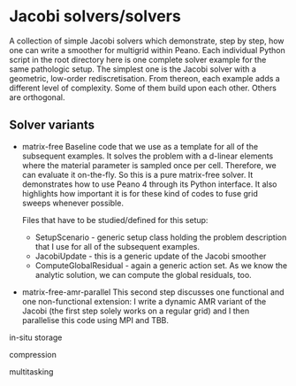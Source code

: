 # Jacobi solvers/solvers # 

A collection of simple Jacobi solvers which demonstrate, step by step, how 
one can write a smoother for multigrid within Peano. Each individual Python script 
in the root directory here is one complete solver example for the same 
pathologic setup. The simplest one is the Jacobi solver with a geometric, 
low-order rediscretisation. From thereon, each example adds a different level 
of complexity. Some of them build upon each other. Others are orthogonal.



## Solver variants ##

- matrix-free
    Baseline code that we use as a template for all of the subsequent examples.
    It solves the problem with a d-linear elements where the material parameter
    is sampled once per cell. Therefore, we can evaluate it on-the-fly. So this 
    is a pure matrix-free solver. It demonstrates how to use Peano 4 through its
    Python interface. It also highlights how important it is for these kind of 
    codes to fuse grid sweeps whenever possible.
    
    Files that have to be studied/defined for this setup:
    - SetupScenario - generic setup class holding the problem description that 
      I use for all of the subsequent examples.
    - JacobiUpdate - this is a generic update of the Jacobi smoother
    - ComputeGlobalResidual - again a generic action set. As we know the 
      analytic solution, we can compute  the global residuals, too.
    

- matrix-free-amr-parallel
    This second step discusses one functional and one non-functional extension: 
    I write a dynamic AMR variant of the Jacobi (the first step solely works on 
    a regular grid) and I then parallelise this code using MPI and TBB.  
    
    
    
    
in-situ storage

compression

multitasking





